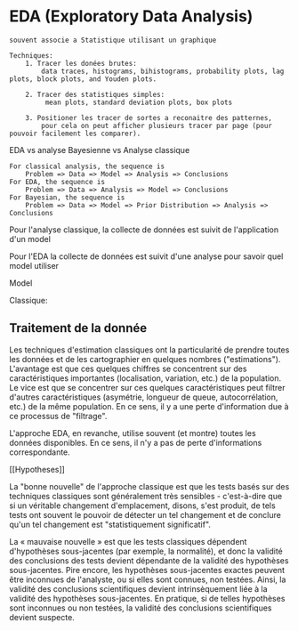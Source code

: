 # EDA (Exploratory Data Analysis)
	souvent associe a Statistique utilisant un graphique

	Techniques:
		1. Tracer les donées brutes:
			data traces, histograms, bihistograms, probability plots, lag plots, block plots, and Youden plots.

		2. Tracer des statistiques simples:
			 mean plots, standard deviation plots, box plots

		3. Positioner les tracer de sortes a reconaitre des patternes,
			pour cela on peut afficher plusieurs tracer par page (pour pouvoir facilement les comparer).

EDA vs analyse Bayesienne vs Analyse classique

	For classical analysis, the sequence is
		Problem => Data => Model => Analysis => Conclusions
	For EDA, the sequence is
		Problem => Data => Analysis => Model => Conclusions
	For Bayesian, the sequence is
		Problem => Data => Model => Prior Distribution => Analysis => Conclusions

Pour l'analyse classique, la collecte de données est suivit de l'application d'un model

Pour l'EDA la collecte de données est suivit d'une analyse pour savoir quel model utiliser


Model

Classique:

## Traitement de la donnée

Les techniques d'estimation classiques ont la particularité de prendre toutes les données et de les cartographier en quelques nombres ("estimations").
L'avantage est que ces quelques chiffres se concentrent sur des caractéristiques importantes (localisation, variation, etc.) de la population.
Le vice est que se concentrer sur ces quelques caractéristiques peut filtrer d'autres caractéristiques (asymétrie, longueur de queue, autocorrélation, etc.) de la même population.
En ce sens, il y a une perte d'information due à ce processus de "filtrage".

L'approche EDA, en revanche, utilise souvent (et montre) toutes les données disponibles. En ce sens, il n'y a pas de perte d'informations correspondante.

[[Hypotheses]]

La "bonne nouvelle" de l'approche classique est que les tests basés sur des techniques classiques sont généralement très sensibles -
c'est-à-dire que si un véritable changement d'emplacement, disons, s'est produit, de tels tests ont souvent le pouvoir de détecter un tel changement et de conclure qu'un tel changement est "statistiquement significatif".

La « mauvaise nouvelle » est que les tests classiques dépendent d'hypothèses sous-jacentes (par exemple, la normalité), et donc la validité des conclusions des tests devient dépendante de la validité des hypothèses sous-jacentes.
Pire encore, les hypothèses sous-jacentes exactes peuvent être inconnues de l'analyste, ou si elles sont connues, non testées.
Ainsi, la validité des conclusions scientifiques devient intrinsèquement liée à la validité des hypothèses sous-jacentes.
En pratique, si de telles hypothèses sont inconnues ou non testées, la validité des conclusions scientifiques devient suspecte.

